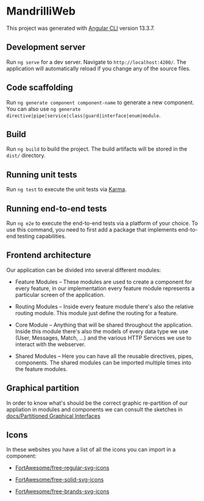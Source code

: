 # MandrilliWeb

This project was generated with [Angular CLI](https://github.com/angular/angular-cli) version 13.3.7.

## Development server

Run `ng serve` for a dev server. Navigate to `http://localhost:4200/`. The application will automatically reload if you change any of the source files.

## Code scaffolding

Run `ng generate component component-name` to generate a new component. You can also use `ng generate directive|pipe|service|class|guard|interface|enum|module`.

## Build

Run `ng build` to build the project. The build artifacts will be stored in the `dist/` directory.

## Running unit tests

Run `ng test` to execute the unit tests via [Karma](https://karma-runner.github.io).

## Running end-to-end tests

Run `ng e2e` to execute the end-to-end tests via a platform of your choice. To use this command, you need to first add a package that implements end-to-end testing capabilities.

## Frontend architecture

Our application can be divided into several different modules:

* Feature Modules – These modules are used to create a component for every feature, in our implementation every feature module represents a particular screen of the application.

* Routing Modules – Inside every feature module there's also the relative routing module. This module just define the routing for a feature.

* Core Module – Anything that will be shared throughout the application.  Inside this module there's also the models of every data type we use (User, Messages, Match, ...) and the various HTTP Services we use to interact with the webserver.

* Shared Modules – Here you can have all the reusable directives, pipes, components. The shared modules can be imported multiple times into the feature modules.


## Graphical partition

In order to know what's should be the correct graphic re-partition of our appliation in modules and components we can consult the
sketches in [docs/Partitioned Graphical Interfaces](../docs/Partitioned%20Graphical%20Interfaces)



## Icons 

In these websites you have a list of all the icons you can import in a component: 
 * [FortAwesome/free-regular-svg-icons](https://github.com/FortAwesome/Font-Awesome/tree/master/js-packages/%40fortawesome/free-regular-svg-icons)

 * [FortAwesome/free-solid-svg-icons](https://github.com/FortAwesome/Font-Awesome/tree/master/js-packages/%40fortawesome/free-solid-svg-icons)

 * [FortAwesome/free-brands-svg-icons](https://github.com/FortAwesome/Font-Awesome/tree/master/js-packages/%40fortawesome/free-brands-svg-icons)